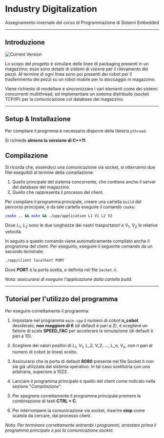 
Industry Digitalization
============
Assegnamento invernale del corso di Programmazione di Sistemi Embedded


---
## Introduzione

![Current Version](https://img.shields.io/badge/version-1.0.0-green.svg)

Lo scopo del progetto è simulare delle linee di packaging presenti in un magazzino; esse sono dotate di sistemi di visione per il rilevamento dei pezzi. Al termine di ogni linea sono poi presenti dei cobot per il trasferimento dei pezzi su un robot mobile per lo stoccaggio in magazzino. 

Viene richiesto di modellare e sincronizzare i vari elementi come dei sistemi concorrenti multithread, ed
implementare un sistema distribuito (socket TCP/IP) per la comunicazione col database del magazzino.

---
## Setup & Installazione

Per compilare il progrmma è necessario disporre della libreria `pthread`.

Si richiede **almeno la versione di C++11**.

## Compilazione

Si ricorda che, essendoci una comunicazione via socket, si otterranno due filel eseguibili al termine della compilazione:

1) Quello principale del sistema concorrente, che contiene anche il server del database del magazzino.
2) Quello che rappresenta il processo del client.

Per compilare il programma principale, creare una cartella `build` dal percorso principale, e da tale cartella eseguire il comando `cmake`:

```bash
cmake .. && make && ./app/application L1 V1 L2 V2
```
Dove $L_1$, $L_2$ sono le due lunghezze dei nastri trasportatori e V<sub>1</sub>, V<sub>2</sub> le relative velocità.

In seguito a questo comando viene automaticamente compilato anche il programma del client. Per eseguirlo, eseguire il seguente comando da un secondo terminale:

```bash
./app/client localhost PORT
```
Dove **PORT**  è la porta scelta, e definita nel file `Socket.h`.

*Nota: assicurarsi di eseguire l'applicazione dalla cartella build.*

---
## Tutorial per l'utilizzo del programma

Per eseguire correttamente il programma:

1) Impostare nel programma `main.cpp` il numero di cobot **n_cobot** desiderato, **non maggiore di 6** (di default è pari a 2), e scegliere un fattore di scala **SPEED_FAC** per accelerare la simulazione (di default è pari a 10).

2) Scegliere dei valori positivi di $L_1$, $V_1$, L_2, V_2, ..., L_n, $V_n$, con n pari al numero di cobot (e linee) scelto.

3) Assicurarsi che la porta di default **8080** presente nel file Socket.h non sia già utilizzata dal sistema operativo. In tal caso sostituirla con una arbitraria, superiore a 1023.

4) Lanciare il programma principale e quello del client come indicato nella sezione "*Compilazione*".

5) Per spegnere correttamente il programma principale premere la combinazione di tasti **CTRL + C**.

6) Per interrompere la comunicazione via socket, inserire **stop** come scatola da cercare, dal processo client.

*Nota: Per terminare correttamente entrambi i programmi, arrestare prima il programma principale e poi la comunicazione socket.*
